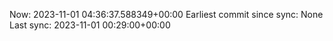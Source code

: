 Now: 2023-11-01 04:36:37.588349+00:00 Earliest commit since sync: None Last sync: 2023-11-01 00:29:00+00:00
